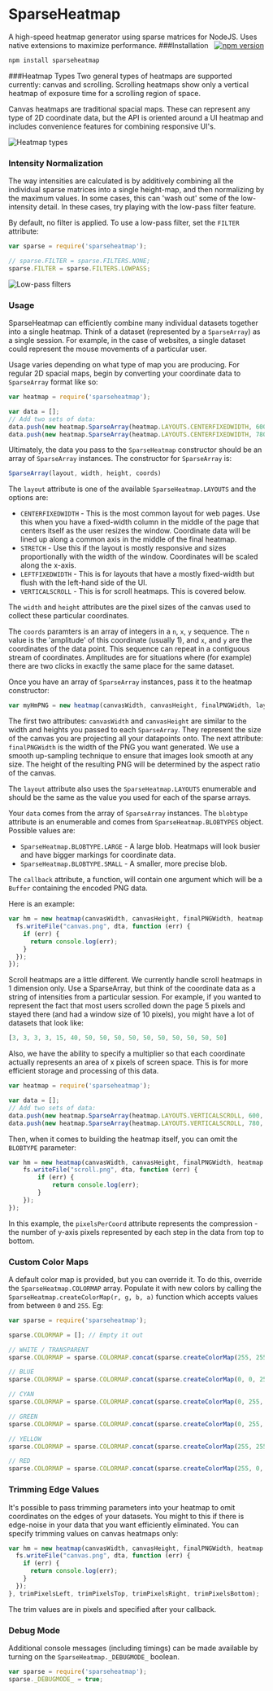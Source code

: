 SparseHeatmap
===================
A high-speed heatmap generator using sparse matrices for NodeJS. Uses native extensions to maximize performance.
###Installation &nbsp;  [![npm version](https://badge.fury.io/js/sparseheatmap.svg)](http://badge.fury.io/js/sparseheatmap)
```sh
npm install sparseheatmap
```
###Heatmap Types
Two general types of heatmaps are supported currently: canvas and scrolling. Scrolling heatmaps show only a vertical heatmap of exposure time for a scrolling region of space.

Canvas heatmaps are traditional spacial maps. These can represent any type of 2D coordinate data, but the API is oriented around a UI heatmap and includes convenience features for combining responsive UI's.

![Heatmap types](https://raw.githubusercontent.com/alexsaves/sparseheatmap/master/docs/images/overall_example.png)

### Intensity Normalization
The way intensities are calculated is by additively combining all the individual sparse matrices into a single height-map, and then normalizing by the maximum values. In some cases, this can 'wash out' some of the low-intensity detail. In these cases, try playing with the low-pass filter feature.

By default, no filter is applied. To use a low-pass filter, set the ``FILTER`` attribute:

```javascript
var sparse = require('sparseheatmap');

// sparse.FILTER = sparse.FILTERS.NONE;
sparse.FILTER = sparse.FILTERS.LOWPASS;
```
![Low-pass filters](https://raw.githubusercontent.com/alexsaves/sparseheatmap/master/docs/images/lp_example.png)

### Usage
SparseHeatmap can efficiently combine many individual datasets together into a single heatmap. Think of a dataset (represented by a ``SparseArray``) as a single session. For example, in the case of websites, a single dataset could represent the mouse movements of a particular user. 

Usage varies depending on what type of map you are producing. For regular 2D spacial maps, begin by converting your coordinate data to ``SparseArray`` format like so:

```javascript
var heatmap = require('sparseheatmap');

var data = [];
// Add two sets of data:
data.push(new heatmap.SparseArray(heatmap.LAYOUTS.CENTERFIXEDWIDTH, 600, 800, [1, 23, 94, 1, 103, 582]));
data.push(new heatmap.SparseArray(heatmap.LAYOUTS.CENTERFIXEDWIDTH, 780, 900, [2, 193, 52, 1, 503, 882]));
```

Ultimately, the data you pass to the ``SparseHeatmap`` constructor should be an array of ``SparseArray`` instances. The constructor for ``SparseArray`` is:

```javascript
SparseArray(layout, width, height, coords)
```

The ``layout`` attribute is one of the available ``SparseHeatmap.LAYOUTS`` and the options are:

 * ``CENTERFIXEDWIDTH`` - This is the most common layout for web pages. Use this when you have a fixed-width column in the middle of the page that centers itself as the user resizes the window. Coordinate data will be lined up along a common axis in the middle of the final heatmap.
 * ``STRETCH`` - Use this if the layout is mostly responsive and sizes proportionally with the width of the window. Coordinates will be scaled along the x-axis.
 * ``LEFTFIXEDWIDTH`` - This is for layouts that have a mostly fixed-width but flush with the left-hand side of the UI.
 * ``VERTICALSCROLL`` - This is for scroll heatmaps. This is covered below.
 
The ``width`` and ``height`` attributes are the pixel sizes of the canvas used to collect these particular coordinates. 

The ``coords`` paramters is an array of integers in a ``n``, ``x``, ``y`` sequence. The ``n`` value is the 'amplitude' of this coordinate (usually 1), and ``x``, and ``y`` are the coordinates of the data point. This sequence can repeat in a contiguous stream of coordinates. Amplitudes are for situations where (for example) there are two clicks in exactly the same place for the same dataset.

Once you have an array of ``SparseArray`` instances, pass it to the heatmap constructor:

```javascript
var myHmPNG = new heatmap(canvasWidth, canvasHeight, finalPNGWidth, layout, data, blobtype, callback);
```

The first two attributes: ``canvasWidth`` and ``canvasHeight`` are similar to the width and heights you passed to each ``SparseArray``. They represent the size of the canvas you are projecting all your datapoints onto. The next attribute: ``finalPNGWidth`` is the width of the PNG you want generated. We use a smooth up-sampling technique to ensure that images look smooth at any size. The height of the resulting PNG will be determined by the aspect ratio of the canvas.

The ``layout`` attribute also uses the ``SparseHeatmap.LAYOUTS`` enumerable and should be the same as the value you used for each of the sparse arrays.

Your ``data`` comes from the array of ``SparseArray`` instances. The ``blobtype`` attribute is an enumerable and comes from ``SparseHeatmap.BLOBTYPES`` object. Possible values are:

 * ``SparseHeatmap.BLOBTYPE.LARGE`` - A large blob. Heatmaps will look busier and have bigger markings for coordinate data.
 * ``SparseHeatmap.BLOBTYPE.SMALL`` - A smaller, more precise blob.
 
The ``callback`` attribute, a function, will contain one argument which will be a ``Buffer`` containing the encoded PNG data.

Here is an example:

```javascript
var hm = new heatmap(canvasWidth, canvasHeight, finalPNGWidth, heatmap.LAYOUTS.CENTERFIXEDWIDTH, data, heatmap.BLOBTYPE.LARGE, function (dta) {
  fs.writeFile("canvas.png", dta, function (err) {
    if (err) {
      return console.log(err);
    }    
  });
});
```

Scroll heatmaps are a little different. We currently handle scroll heatmaps in 1 dimension only. Use a SparseArray, but think of the coordinate data as a string of intensities from a particular session. For example, if you wanted to represent the fact that most users scrolled down the page 5 pixels and stayed there (and had a window size of 10 pixels), you might have a lot of datasets that look like:

```javascript
[3, 3, 3, 3, 15, 40, 50, 50, 50, 50, 50, 50, 50, 50, 50, 50]
```

Also, we have the ability to specify a multiplier so that each coordinate actually represents an area of x pixels of screen space. This is for more efficient storage and processing of this data.

```javascript
var heatmap = require('sparseheatmap');

var data = [];
// Add two sets of data:
data.push(new heatmap.SparseArray(heatmap.LAYOUTS.VERTICALSCROLL, 600, 800, [20, 30, 30, 40, 50, ...]));
data.push(new heatmap.SparseArray(heatmap.LAYOUTS.VERTICALSCROLL, 780, 900, [90, 85, 76, 60, 56, ...]));
```

Then, when it comes to building the heatmap itself, you can omit the ``BLOBTYPE`` parameter:

```javascript
var hm = new heatmap(canvasWidth, canvasHeight, finalPNGWidth, heatmap.LAYOUTS.VERTICALSCROLL, data, pixelsPerCoord, function (dta) {
    fs.writeFile("scroll.png", dta, function (err) {
        if (err) {
            return console.log(err);
        }
    });
});
```

In this example, the ``pixelsPerCoord`` attribute represents the compression - the number of y-axis pixels represented by each step in the data from top to bottom.

### Custom Color Maps
A default color map is provided, but you can override it. To do this, override the ``SparseHeatmap.COLORMAP`` array. Populate it with new colors by calling the ``SparseHeatmap.createColorMap(r, g, b, a)`` function which accepts values from between ``0`` and ``255``. Eg:

```javascript
var sparse = require('sparseheatmap');

sparse.COLORMAP = []; // Empty it out

// WHITE / TRANSPARENT
sparse.COLORMAP = sparse.COLORMAP.concat(sparse.createColorMap(255, 255, 255, 0));

// BLUE
sparse.COLORMAP = sparse.COLORMAP.concat(sparse.createColorMap(0, 0, 255, 80));

// CYAN
sparse.COLORMAP = sparse.COLORMAP.concat(sparse.createColorMap(0, 255, 255, 120));

// GREEN
sparse.COLORMAP = sparse.COLORMAP.concat(sparse.createColorMap(0, 255, 0, 160));

// YELLOW
sparse.COLORMAP = sparse.COLORMAP.concat(sparse.createColorMap(255, 255, 0, 200));

// RED
sparse.COLORMAP = sparse.COLORMAP.concat(sparse.createColorMap(255, 0, 0, 230));
```
### Trimming Edge Values
It's possible to pass trimming parameters into your heatmap to omit coordinates on the edges of your datasets. You might to this if there is edge-noise in your data that you want efficiently eliminated. You can specify trimming values on canvas heatmaps only:

```javascript
var hm = new heatmap(canvasWidth, canvasHeight, finalPNGWidth, heatmap.LAYOUTS.CENTERFIXEDWIDTH, data, heatmap.BLOBTYPE.LARGE, function (dta) {
  fs.writeFile("canvas.png", dta, function (err) {
    if (err) {
      return console.log(err);
    }    
  });
}, trimPixelsLeft, trimPixelsTop, trimPixelsRight, trimPixelsBottom);
```

The trim values are in pixels and specified after your callback.

### Debug Mode
Additional console messages (including timings) can be made available by turning on the ``SparseHeatmap._DEBUGMODE_`` boolean.
```javascript
var sparse = require('sparseheatmap');
sparse._DEBUGMODE_ = true;
```
